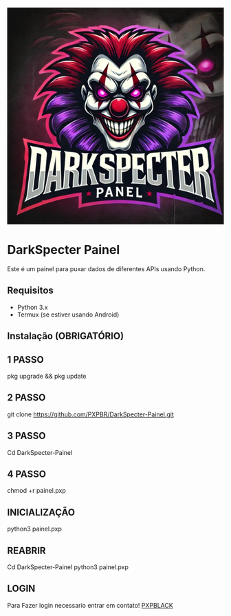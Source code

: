 ![DARKSPECTER](IMG-20241015-WA0001.jpg)
# DarkSpecter Painel

Este é um painel para puxar dados de diferentes APIs usando Python.

## Requisitos

- Python 3.x
- Termux (se estiver usando Android)

## Instalação (OBRIGATÓRIO)
## 1 PASSO
   pkg upgrade && pkg update
## 2 PASSO
   git clone https://github.com/PXPBR/DarkSpecter-Painel.git
## 3 PASSO
   Cd DarkSpecter-Painel
## 4 PASSO
   chmod +r painel.pxp
## INICIALIZAÇÃO
   python3 painel.pxp 
## REABRIR
   Cd DarkSpecter-Painel
   python3 painel.pxp
## LOGIN
Para Fazer login necessario entrar em contato!
[PXPBLACK](HTTPS://t.me/PXPBLACK)
